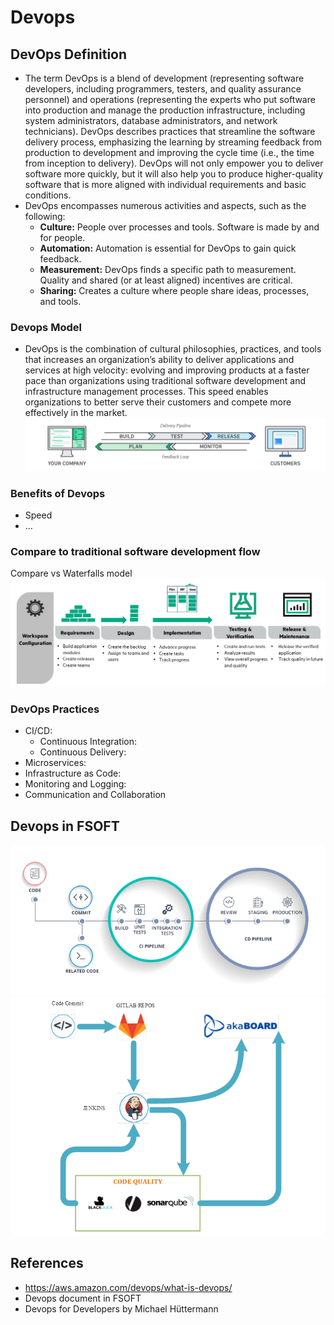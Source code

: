# Devops
## DevOps Definition
- The term DevOps is a blend of development (representing software developers, including programmers, testers, and quality assurance personnel) and operations (representing the experts who put software into production and manage the production infrastructure, including system administrators, database administrators, and network technicians). DevOps describes practices that streamline the software delivery process, emphasizing the learning by streaming feedback from production to development and improving the cycle time (i.e., the time from inception to delivery). DevOps will not only empower you to deliver software more quickly, but it will also help you to produce higher-quality software that is more aligned with individual requirements and basic conditions.
- DevOps encompasses numerous activities and aspects, such as the following:
  + **Culture:** People over processes and tools. Software is made by and for people.
  +	**Automation:** Automation is essential for DevOps to gain quick feedback.
  +	**Measurement:** DevOps finds a specific path to measurement. Quality and shared (or at least aligned) incentives are critical.
  +	**Sharing:** Creates a culture where people share ideas, processes, and tools.
### Devops Model
- DevOps is the combination of cultural philosophies, practices, and tools that increases an organization’s ability to deliver applications and services at high velocity: evolving and improving products at a faster pace than organizations using traditional software development and infrastructure management processes. This speed enables organizations to better serve their customers and compete more effectively in the market.
![Devops model](image/DevOps_feedback-diagram.ff668bfc299abada00b2dcbdc9ce2389bd3dce3f.png)
### Benefits of Devops
- Speed
- ...
### Compare to traditional software development flow
Compare vs Waterfalls model
![Waterfalls Model](image/SW_Development_Lifecycle.png)
### DevOps Practices
- CI/CD:
  + Continuous Integration:
  + Continuous Delivery:
- Microservices:
- Infrastructure as Code:
- Monitoring and Logging:
- Communication and Collaboration
## Devops in FSOFT
  ![Workflow](image/DEVOPS-WORKFLOW.png)
  ![CI cycle](image/CI.png)
## References
- https://aws.amazon.com/devops/what-is-devops/
- Devops document in FSOFT
- Devops for Developers by Michael Hüttermann
